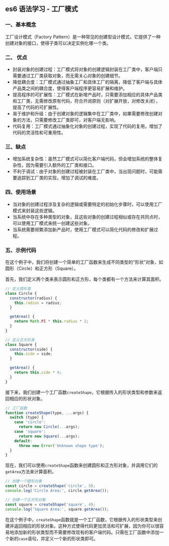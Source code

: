 ## es6 语法学习 - 工厂模式

### 一、基本概念

工厂设计模式（Factory Pattern）是一种常见的创建型设计模式，它提供了一种创建对象的接口，使得子类可以决定实例化哪一个类。

### 二、 优点

- 封装对象的创建过程：工厂模式将对象的创建逻辑封装在工厂类中，客户端只需要通过工厂类获取对象，而无需关心对象的创建细节。
- 降低耦合度：工厂模式通过抽象工厂和具体工厂的隔离，降低了客户端与具体产品类之间的耦合度，使得客户端程序更容易扩展和维护。
- 提高程序的可扩展性：工厂模式在新增产品时，只需要添加相应的具体产品类和工厂类，无需修改原有代码，符合开闭原则（对扩展开放，对修改关闭），提高了代码的可扩展性。
- 易于维护和升级：由于创建对象的逻辑集中在工厂类中，如果需要修改创建对象的方法，只需要修改工厂类即可，对客户端无影响。
- 代码复用：工厂模式通过抽象化对象的创建过程，实现了代码的复用，增加了代码的灵活性和可重用性。

### 三、缺点

- 增加系统复杂性：虽然工厂模式可以简化客户端代码，但会增加系统的整体复杂性，因为需要引入额外的工厂类和接口。
- 不利于调试：由于对象的创建过程被封装在工厂类中，当出现问题时，可能需要追踪到工厂类的实现，增加了调试的难度。

### 四、使用场景

- 当对象的创建过程涉及复杂的逻辑或需要特定的初始化步骤时，可以使用工厂模式来封装这些逻辑。
- 当系统中存在多种类型的对象，且这些对象的创建过程相似或存在共同点时，可以使用工厂模式来统一创建这些对象。
- 当系统需要频繁添加新产品时，使用工厂模式可以简化代码的修改和扩展过程。

### 五、示例代码

在这个例子中，我们将创建一个简单的工厂函数来生成不同类型的“形状”对象，如圆形（Circle）和正方形（Square）。

首先，我们定义两个类来表示圆形和正方形，每个类都有一个方法来计算其面积。

```javascript
// 定义圆形类
class Circle {
  constructor(radius) {
    this.radius = radius;
  }

  getArea() {
    return Math.PI * this.radius * 2;
  }
}

// 定义正方形类
class Square {
  constructor(side) {
    this.side = side;
  }

  getArea() {
    return this.side * 4;
  }
}
```

接下来，我们创建一个工厂函数`createShape`，它根据传入的形状类型和参数来返回相应的形状对象。

```javascript
// 工厂函数
function createShape(type, ...args) {
  switch (type) {
    case 'circle':
      return new Circle(...args);
    case 'square':
      return new Square(...args);
    default:
      throw new Error('Unknown shape type');
  }
}
```

现在，我们可以使用`createShape`函数来创建圆形和正方形对象，并调用它们的`getArea`方法来计算面积。

```javascript
// 创建一个圆形对象
const circle = createShape('circle', 5);
console.log('Circle Area:', circle.getArea());

// 创建一个正方形对象
const square = createShape('square', 4);
console.log('Square Area:', square.getArea());
```

在这个例子中，`createShape`函数就是一个工厂函数，它根据传入的形状类型来创建并返回相应的形状对象。这种方式使得代码更加灵活和可扩展，因为你可以很容易地添加新的形状类型而不需要修改现有的客户端代码。只需在工厂函数中添加一个新的`case`语句，并定义一个新的形状类即可。
